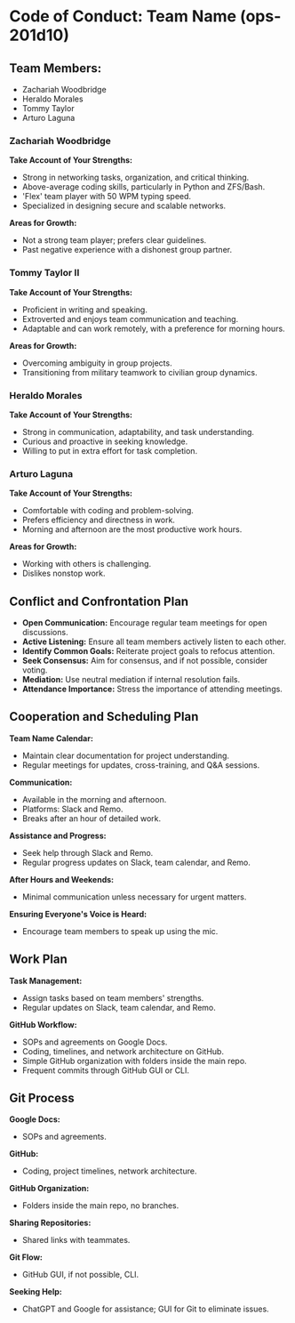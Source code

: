 # Code of Conduct: Team Name (ops-201d10)

## Team Members:
- Zachariah Woodbridge
- Heraldo Morales
- Tommy Taylor
- Arturo Laguna

### Zachariah Woodbridge

**Take Account of Your Strengths:**
- Strong in networking tasks, organization, and critical thinking.
- Above-average coding skills, particularly in Python and ZFS/Bash.
- 'Flex' team player with 50 WPM typing speed.
- Specialized in designing secure and scalable networks.

**Areas for Growth:**
- Not a strong team player; prefers clear guidelines.
- Past negative experience with a dishonest group partner.

### Tommy Taylor II

**Take Account of Your Strengths:**
- Proficient in writing and speaking.
- Extroverted and enjoys team communication and teaching.
- Adaptable and can work remotely, with a preference for morning hours.

**Areas for Growth:**
- Overcoming ambiguity in group projects.
- Transitioning from military teamwork to civilian group dynamics.

### Heraldo Morales

**Take Account of Your Strengths:**
- Strong in communication, adaptability, and task understanding.
- Curious and proactive in seeking knowledge.
- Willing to put in extra effort for task completion.

### Arturo Laguna

**Take Account of Your Strengths:**
- Comfortable with coding and problem-solving.
- Prefers efficiency and directness in work.
- Morning and afternoon are the most productive work hours.

**Areas for Growth:**
- Working with others is challenging.
- Dislikes nonstop work.

## Conflict and Confrontation Plan

- **Open Communication:** Encourage regular team meetings for open discussions.
- **Active Listening:** Ensure all team members actively listen to each other.
- **Identify Common Goals:** Reiterate project goals to refocus attention.
- **Seek Consensus:** Aim for consensus, and if not possible, consider voting.
- **Mediation:** Use neutral mediation if internal resolution fails.
- **Attendance Importance:** Stress the importance of attending meetings.

## Cooperation and Scheduling Plan

**Team Name Calendar:**
- Maintain clear documentation for project understanding.
- Regular meetings for updates, cross-training, and Q&A sessions.

**Communication:**
- Available in the morning and afternoon.
- Platforms: Slack and Remo.
- Breaks after an hour of detailed work.

**Assistance and Progress:**
- Seek help through Slack and Remo.
- Regular progress updates on Slack, team calendar, and Remo.

**After Hours and Weekends:**
- Minimal communication unless necessary for urgent matters.

**Ensuring Everyone's Voice is Heard:**
- Encourage team members to speak up using the mic.

## Work Plan

**Task Management:**
- Assign tasks based on team members' strengths.
- Regular updates on Slack, team calendar, and Remo.

**GitHub Workflow:**
- SOPs and agreements on Google Docs.
- Coding, timelines, and network architecture on GitHub.
- Simple GitHub organization with folders inside the main repo.
- Frequent commits through GitHub GUI or CLI.

## Git Process

**Google Docs:**
- SOPs and agreements.

**GitHub:**
- Coding, project timelines, network architecture.

**GitHub Organization:**
- Folders inside the main repo, no branches.

**Sharing Repositories:**
- Shared links with teammates.

**Git Flow:**
- GitHub GUI, if not possible, CLI.

**Seeking Help:**
- ChatGPT and Google for assistance; GUI for Git to eliminate issues.
